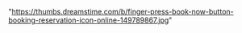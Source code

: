 "https://thumbs.dreamstime.com/b/finger-press-book-now-button-booking-reservation-icon-online-149789867.jpg"